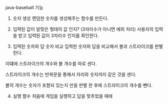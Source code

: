 java-baseball 기능

1. 숫자 생성 
  랜덤한 숫자를 생성해주는 함수를 만든다.

2. 입력된 값이 알맞은 형태의 값 인지? (3자리수가 아니면 예외 처리)
  사용자의 입력을 받고 입력된 값이 3자리수 인지를 확인한다.
  
3. 입력된 숫자와 답 숫자 비교
  입력한 숫자와 답을 비교해서 볼과 스트라이크를 판별한다. 
  
  이떄에 스트라이크의 개수와 볼 개수를 따로 센다.
  
  스트라이크의 개수는 반복문을 통해서 자리와 숫자까지 같은 것을 센다.
  
  볼의 개수는 숫자가 포함되 있는지 만을 판별 한 후에 스트라이크의 개수를 뺀다.

4. 실행 함수
  처음에 게임을 실행하고 답을 맞추었을 때에
